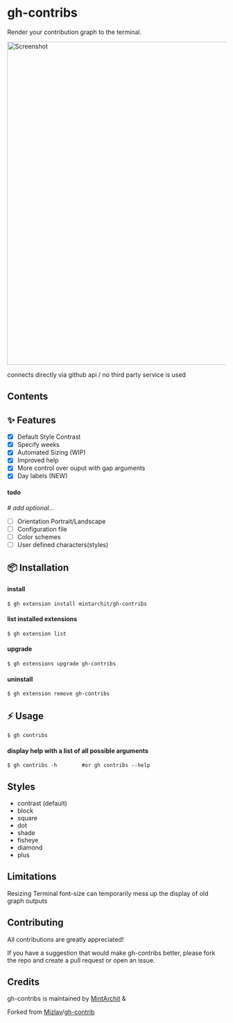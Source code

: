 # gh-contribs

Render your contribution graph to the terminal.

<img width="745" alt="Screenshot" src="https://user-images.githubusercontent.com/887/153284410-74925ad9-0e5a-441c-b4cb-5cbeced0630d.png">

connects directly via github api / no third party service is used

## Contents

## ✨ Features 

- [X] Default Style Contrast
- [X] Specify weeks
- [X] Automated Sizing (WIP)
- [X] Improved help
- [X] More control over ouput with gap arguments
- [X] Day labels (NEW)

#### todo

*\# add optional...*
- [ ] Orientation Portrait/Landscape 
- [ ] Configuration file
- [ ] Color schemes
- [ ] User defined characters(styles)

## 📦 Installation
 
#### install

```
$ gh extension install mintarchit/gh-contribs
```

#### list installed extensions

```
$ gh extension list
```

#### upgrade

```
$ gh extensions upgrade gh-contribs
```

#### uninstall

```
$ gh extension remove gh-contribs
```

## ⚡️ Usage

```
$ gh contribs
```

#### display help with a list of all possible arguments

```
$ gh contribs -h		#or gh contribs --help
```

## Styles

- contrast (default)
- block
- square
- dot
- shade
- fisheye
- diamond
- plus

## Limitations

Resizing Terminal font-size can temporarily mess up the display of old graph outputs

## Contributing

All contributions are greatly appreciated!

If you have a suggestion that would make gh-contribs better, 
please fork the repo and create a pull request or open an issue.

## Credits

gh-contribs is maintained by [MintArchit](https://github.com/MintArchit) &

Forked from [Mizlav](https://github.com/mislav)/[gh-contrib](https://github.com/mislav/gh-contrib)
